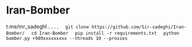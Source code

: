 # Iran-Bomber
t.me/mr_sadeghl
.
.
.
.
```  git clone https://github.com/Sir-sadeghi/Iran-Bomber/```
```  cd Iran-Bomber```
```  pip install -r requirements.txt```
```  python bomber.py +989xxxxxxxxx --threads 10 --proxies```
